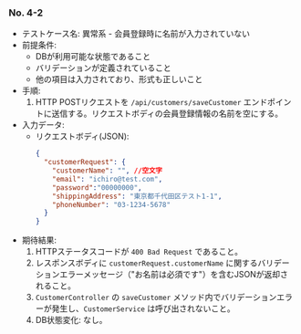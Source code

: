 ### No. 4-2
- テストケース名: 異常系 - 会員登録時に名前が入力されていない
- 前提条件:
  - DBが利用可能な状態であること
  - バリデーションが定義されていること
  - 他の項目は入力されており、形式も正しいこと
- 手順:
  1. HTTP POSTリクエストを `/api/customers/saveCustomer` エンドポイントに送信する。リクエストボディの会員登録情報の名前を空にする。
- 入力データ:
  - リクエストボディ(JSON):
    ```json
    {
      "customerRequest": {
        "customerName": "", //空文字
        "email": "ichiro@test.com",
        "password":"00000000",
        "shippingAddress": "東京都千代田区テスト1-1",
        "phoneNumber": "03-1234-5678"
      }
    }
    ```
- 期待結果:
  1. HTTPステータスコードが `400 Bad Request` であること。
  2. レスポンスボディに `customerRequest.customerName` に関するバリデーションエラーメッセージ（"お名前は必須です"）を含むJSONが返却されること。
  3. `CustomerController` の `saveCustomer` メソッド内でバリデーションエラーが発生し、`CustomerService` は呼び出されないこと。
  4. DB状態変化: なし。

